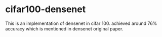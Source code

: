 # cifar100-densenet

This is an implementation of densenet in cifar 100. achieved around 76% accuracy which is mentioned in densenet original paper.

